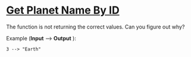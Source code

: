 # [Get Planet Name By ID](https://www.codewars.com/kata/515e188a311df01cba000003/train/swift)

The function is not returning the correct values. Can you figure out why?

Example (**Input** --> **Output** ):

    3 --> "Earth"
